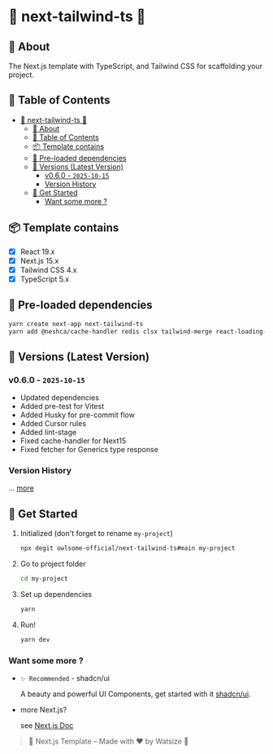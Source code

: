 # 🔺 next-tailwind-ts 🔺

## 📘 About

The Next.js template with TypeScript, and Tailwind CSS for scaffolding your project.

## 📝 Table of Contents

- [🔺 next-tailwind-ts 🔺](#-next-tailwind-ts-)
  - [📘 About](#-about)
  - [📝 Table of Contents](#-table-of-contents)
  - [📦 Template contains](#-template-contains)
  - [💎 Pre-loaded dependencies](#-pre-loaded-dependencies)
  - [📝 Versions (Latest Version)](#-versions-latest-version)
    - [v0.6.0 - `2025-10-15`](#v060---2025-10-15)
    - [Version History](#version-history)
  - [📌 Get Started](#-get-started)
    - [Want some more ?](#want-some-more-)

## 📦 Template contains

- [x] React 19.x
- [x] Next.js 15.x
- [x] Tailwind CSS 4.x
- [x] TypeScript 5.x

## 💎 Pre-loaded dependencies

```bash
yarn create next-app next-tailwind-ts
yarn add @neshca/cache-handler redis clsx tailwind-merge react-loading-randomizable
```

## 📝 Versions (Latest Version)

### v0.6.0 - `2025-10-15`

- Updated dependencies
- Added pre-test for Vitest
- Added Husky for pre-commit flow
- Added Cursor rules
- Added lint-stage
- Fixed cache-handler for Next15
- Fixed fetcher for Generics type response

### Version History

... [more](./CHANGELOG.md)

## 📌 Get Started

1. Initialized (don't forget to rename `my-project`)

    ```bash
    npx degit owlsome-official/next-tailwind-ts#main my-project
    ```

2. Go to project folder

    ```bash
    cd my-project
    ```

3. Set up dependencies

    ```bash
    yarn
    ```

4. Run!

    ```bash
    yarn dev
    ```

### Want some more ?

- `✨ Recommended` - shadcn/ui

    A beauty and powerful UI Components, get started with it [shadcn/ui](https://ui.shadcn.com/docs/installation/next).

- more Next.js?

    see [Next.js Doc](https://nextjs.org/docs)

> 🌈 Next.js Template – Made with ❤️ by Watsize 🌈
